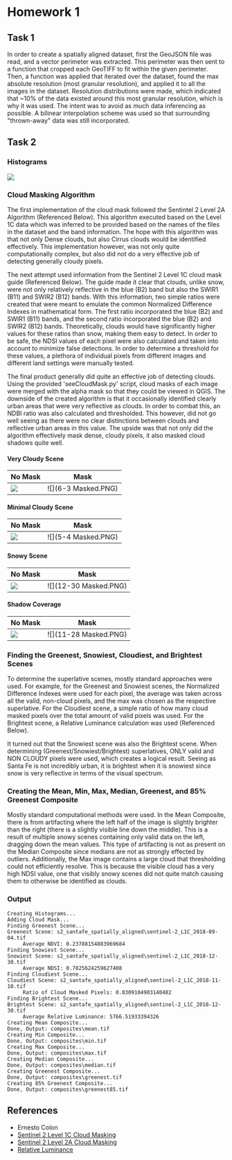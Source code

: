 # Homework 1

## Task 1

In order to create a spatially aligned dataset, first the GeoJSON file was read, and a vector perimeter was extracted.
This perimeter was then sent to a function that cropped each GeoTIFF to fit within the given perimeter.
Then, a function was applied that iterated over the dataset, found the max absolute resolution (most granular resolution), and applied it to all the images in the dataset.
Resolution distributions were made, which indicated that ~10% of the data existed around this most granular resolution, which is why it was used.
The intent was to avoid as much data inferencing as possible.
A bilinear interpolation scheme was used so that surrounding "thrown-away" data was still incorporated.

## Task 2

### Histograms

![](histogram.png)

### Cloud Masking Algorithm

The first implementation of the cloud mask followed the Sentintel 2 Level 2A Algorithm (Referenced Below).
This algorithm executed based on the Level 1C data which was inferred to be provided based on the names of the files in the dataset and the band information.
The hope with this algorithm was that not only Dense clouds, but also Cirrus clouds would be identified effectively.
This implementation however, was not only quite computationally complex, but also did not do a very effective job of detecting generally cloudy pixels.

The next attempt used information from the Sentinel 2 Level 1C cloud mask guide (Referenced Below).
The guide made it clear that clouds, unlike snow, were not only relatively reflective in the blue (B2) band but also the SWIR1 (B11) and SWIR2 (B12) bands.
With this information, two simple ratios were created that were meant to emulate the common Normalized Difference Indexes in mathematical form.
The first ratio incorporated the blue (B2) and SWIR1 (B11) bands, and the second ratio incorporated the blue (B2) and SWIR2 (B12) bands.
Theoretically, clouds would have significantly higher values for these ratios than snow, making them easy to detect.
In order to be safe, the NDSI values of each pixel were also calculated and taken into account to minimize false detections.
In order to determine a threshold for these values, a plethora of individual pixels from different images and different land settings were manually tested.

The final product generally did quite an effective job of detecting clouds.
Using the provided 'seeCloudMask.py' script, cloud masks of each image were merged with the alpha mask so that they could be viewed in QGIS.
The downside of the created algorithm is that it occasionally identified clearly urban areas that were very reflective as clouds.
In order to combat this, an NDBI ratio was also calculated and thresholded.
This however, did not go well seeing as there were no clear distinctions between clouds and reflective urban areas in this value.
The upside was that not only did the algorithm effectively mask dense, cloudy pixels, it also masked cloud shadows quite well.

#### Very Cloudy Scene

|No Mask |  Mask|
|--------|------|
|![](6-3.PNG)  |  ![](6-3 Masked.PNG)|

#### Minimal Cloudy Scene

|No Mask |  Mask|
|--------|------|
|![](5-4.PNG)  |  ![](5-4 Masked.PNG)|

#### Snowy Scene

|No Mask |  Mask|
|--------|------|
|![](12-30.PNG)  |  ![](12-30 Masked.PNG)|

#### Shadow Coverage

|No Mask |  Mask|
|--------|------|
|![](11-28.PNG)  |  ![](11-28 Masked.PNG)|

### Finding the Greenest, Snowiest, Cloudiest, and Brightest Scenes

To determine the superlative scenes, mostly standard approaches were used.
For example, for the Greenest and Snowiest scenes, the Normalized Difference Indexes were used for each pixel, the average was taken across all the valid, non-cloud pixels, and the max was chosen as the respective superlative.
For the Cloudiest scene, a simple ratio of how many cloud masked pixels over the total amount of valid pixels was used.
For the Brightest scene, a Relative Luminance calculation was used (Referenced Below).

It turned out that the Snowiest scene was also the Brightest scene.
When determining (Greenest/Snowiest/Brightest) superlatives, ONLY valid and NON CLOUDY pixels were used, which creates a logical result.
Seeing as Santa Fe is not incredibly urban, it is brightest when it is snowiest since snow is very reflective in terms of the visual spectrum.

### Creating the Mean, Min, Max, Median, Greenest, and 85% Greenest Composite

Mostly standard computational methods were used.
In the Mean Composite, there is from artifacting where the left half of the image is slightly brighter than the right (there is a slightly visible line down the middle).
This is a result of multiple snowy scenes containing only valid data on the left, dragging down the mean values.
This type of artifacting is not as present on the Median Composite since medians are not as strongly effected by outliers.
Additionally, the Max image contains a large cloud that thresholding could not efficiently resolve.
This is because the visible cloud has a very high NDSI value, one that visibly snowy scenes did not quite match causing them to otherwise be identified as clouds.

### Output

    Creating Histograms...
    Adding Cloud Mask...
    Finding Greenest Scene...
    Greenest Scene: s2_santafe_spatially_aligned\sentinel-2_L1C_2018-09-04.tif
         Average NDVI: 0.23788154883969684
    Finding Snowiest Scene...
    Snowiest Scene: s2_santafe_spatially_aligned\sentinel-2_L1C_2018-12-30.tif
         Average NDSI: 0.7825624259627408
    Finding Cloudiest Scene...
    Cloudiest Scene: s2_santafe_spatially_aligned\sentinel-2_L1C_2018-11-10.tif
         Ratio of Cloud Masked Pixels: 0.8309104903140482
    Finding Brightest Scene...
    Brightest Scene: s2_santafe_spatially_aligned\sentinel-2_L1C_2018-12-30.tif
         Average Relative Luminance: 5766.51933394326
    Creating Mean Composite...
    Done, Output: composites\mean.tif
    Creating Min Composite...
    Done, Output: composites\min.tif
    Creating Max Composite...
    Done, Output: composites\max.tif
    Creating Median Composite...
    Done, Output: composites\median.tif
    Creating Greenest Composite...
    Done, Output: composites\greenest.tif
    Creating 85% Greenest Composite...
    Done, Output: composites\greenest85.tif

## References

 - Ernesto Colon
 - [Sentinel 2 Level 1C Cloud Masking](https://sentinel.esa.int/web/sentinel/technical-guides/sentinel-2-msi/level-1c/cloud-masks)
 - [Sentinel 2 Level 2A Cloud Masking](https://sentinel.esa.int/web/sentinel/technical-guides/sentinel-2-msi/level-2a/algorithm)
 - [Relative Luminance](https://stackoverflow.com/questions/596216/formula-to-determine-brightness-of-rgb-color)